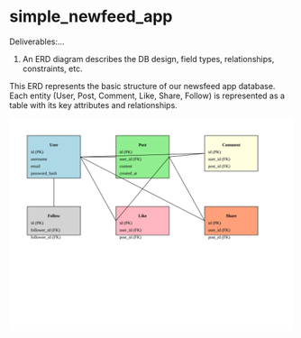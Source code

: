 # simple_newfeed_app

Deliverables:...

1. An ERD diagram describes the DB design, field types, relationships, constraints, etc.

This ERD represents the basic structure of our newsfeed app database. Each entity (User, Post, Comment, Like, Share, Follow) is represented as a table with its key attributes and relationships.

![This ERD represents the basic structure of our newsfeed app database. Each entity (User, Post, Comment, Like, Share, Follow) is represented as a table with its key attributes and relationships.](newsfeed-erd.svg)